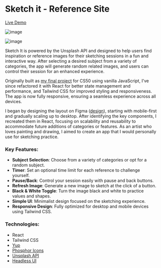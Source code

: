 # Sketch it - Reference Site

[Live Demo](https://sketch-it-tau.vercel.app/)

![image](https://github.com/user-attachments/assets/7d4e29cb-05b6-4042-90ed-6f8e6c12a516)

![image](https://github.com/user-attachments/assets/8cff3c82-efa4-4b4b-9f19-6313109a000e)


Sketch It is powered by the Unsplash API and designed to help users find inspiration or reference images for their sketching sessions in a fun and interactive way. After selecting a desired subject from a variety of categories, the app will generate random related images, and users can control their session for an enhanced experience.

Originally built as [my final project](https://github.com/sarav929/cs50-finalproject) for CS50 using vanilla JavaScript, I've since refactored it with React for better state management and performance, and Tailwind CSS for improved styling and responsiveness. The app is now fully responsive, ensuring a seamless experience across all devices.

I began by designing the layout on Figma ([design](https://www.figma.com/design/XcQrfC8zKYMvzFZu1RGDXw/Sketch-it?node-id=0-1&t=9VnKobKTzPtXPqx0-1)), starting with mobile-first and gradually scaling up to desktop. After identifying the key components, I recreated them in React, focusing on scalability and reusability to accommodate future additions of categories or features. As an artist who loves painting and drawing, I aimed to create an app that I would personally use for sketching practice.

### Key Features:
- **Subject Selection**: Choose from a variety of categories or opt for a random subject.
- **Timer**: Set an optional time limit for each reference to challenge yourself.
- **Pause/Back**: Control your session easily with pause and back buttons.
- **Refresh Image**: Generate a new image to sketch at the click of a button.
- **Black & White Toggle**: Turn the image black and white to practice values and shapes.
- **Simple UI**: Minimalist design focused on the sketching experience.
- **Responsive Design**: Fully optimized for desktop and mobile devices using Tailwind CSS.

### Technologies:
- React
- Tailwind CSS
- [Yup](https://github.com/jquense/yup?tab=readme-ov-file)
- [Phosphor Icons](https://phosphoricons.com/)
- [Unsplash API](https://unsplash.com/)
- [Headless UI](https://headlessui.com/)
